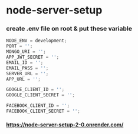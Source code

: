 # node-server-setup

### create .env file on root & put these variable

```js
NODE_ENV = development;
PORT = '';
MONGO_URI = '';
APP_JWT_SECRET = '';
EMAIL_ID = '';
EMAIL_PASS = '';
SERVER_URL = '';
APP_URL = '';

GOOGLE_CLIENT_ID = '';
GOOGLE_CLIENT_SECRET = '';

FACEBOOK_CLIENT_ID = '';
FACEBOOK_CLIENT_SECRET = '';
```

#### https://node-server-setup-2-0.onrender.com/

